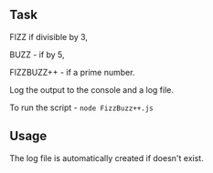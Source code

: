 ## Task

FIZZ if divisible by 3,

BUZZ - if by 5,

FIZZBUZZ++ - if a prime number.

Log the output to the console and a log file.

To run the script - 
```node FizzBuzz++.js```

## Usage

The log file is automatically created if doesn't exist.
